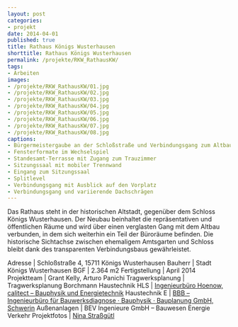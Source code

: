 ```yaml
---
layout: post
categories:
- projekt
date: 2014-04-01
published: true
title: Rathaus Königs Wusterhausen
shorttitle: Rathaus Königs Wusterhausen
permalink: /projekte/RKW_RathausKW/
tags: 
- Arbeiten
images:
- /projekte/RKW_RathausKW/01.jpg
- /projekte/RKW_RathausKW/02.jpg
- /projekte/RKW_RathausKW/03.jpg
- /projekte/RKW_RathausKW/04.jpg
- /projekte/RKW_RathausKW/05.jpg
- /projekte/RKW_RathausKW/06.jpg
- /projekte/RKW_RathausKW/07.jpg
- /projekte/RKW_RathausKW/08.jpg
captions:
- Bürgermeistergaube an der Schloßstraße und Verbindungsgang zum Altbau
- Fensterformate im Wechselspiel
- Standesamt-Terrasse mit Zugang zum Trauzimmer
- Sitzungssaal mit mobiler Trennwand
- Eingang zum Sitzungssaal
- Splitlevel
- Verbindungsgang mit Ausblick auf den Vorplatz
- Verbindungsgang und variierende Dachschrägen
---
```

Das Rathaus steht in der historischen Altstadt, gegenüber dem Schloss Königs Wusterhausen. Der Neubau beinhaltet die repräsentativen und öffentlichen Räume und wird über einen verglasten Gang mit dem Altbau verbunden, in dem sich weiterhin ein Teil der Büroräume befinden. Die historische Sichtachse zwischen ehemaligem Amtsgarten und Schloss bleibt dank des transparenten Verbindungsbaus gewährleistet.

Adresse	|	Schloßstraße 4, 15711 Königs Wusterhausen
Bauherr	|	Stadt Königs Wusterhausen
BGF		|	2.364 m2
Fertigstellung	|	April 2014
Projektteam	|	Grant Kelly, Arturo Panichi
Tragwerksplanung	|	Tragwerksplanung Borchmann
Haustechnik HLS	|	[Ingenieurbüro Hoenow, calitect – Bauphysik und Energietechnik](http://www.calitect.de/)
Haustechnik E	|	[BBB – Ingenieurbüro für Bauwerksdiagnose · Bauphysik · Bauplanung GmbH, Schwerin](http://www.bbb-schwerin.de/)
Außenanlagen	|	BEV Ingenieure GmbH – Bauwesen Energie Verkehr
Projektfotos	|	[Nina Straßgütl](http://www.ninastrg.de/)